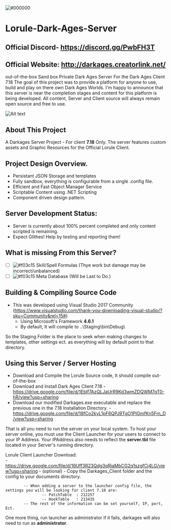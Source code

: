 ![#000000](https://github.com/wren11/Lorule-Dark-Ages-Server/blob/master/GitStuff/pictures/darkages.gif?raw=true)

# Lorule-Dark-Ages-Server
## Official Discord- https://discord.gg/PwbFH3T
## Official Website: http://darkages.creatorlink.net/

out-of-the-box Sand box Private Dark Ages Server For the Dark Ages Client 7.18
The goal of this project was to provide a platform for anyone to use, build and play on there own Dark Ages Worlds.
I'm happy to announce that this server is near the completion stages and content for this platform is being developed.
All content, Server and Client source will always remain open source and free to use.

![Alt text](https://github.com/wren11/Lorule-Dark-Ages-Server/blob/master/GitStuff/pictures/lorule2.png?raw=true "In Game")


## About This Project
A Darkages Server Project - For client **7.18** Only. 
The server features custom assets and Graphic Resources for the Official Lorule Client.

## Project Design Overview.
- Persistant JSON Storage and templates
- Fully sandbox, everything is configurable from a single .config file.
- Efficient and Fast Object Manager Service
- Scriptable Content using .NET Scripting
- Component driven design pattern.

## Server Development Status:
- Server is currently about 100% percent completed and only content scripted is remaining.
- Expect Glithes! Help by testing and reporting them!


## What is missing From this Server?
- [ ] ![#f03c15](https://placehold.it/15/f03c15/000000?text=+) Skill/Spell Formulas (Thye work but damage may be incorrect/unbalanced)
- [ ] ![#f03c15](https://placehold.it/15/f03c15/000000?text=+) Meta Database (Will be Last to Do.)

## Building & Compiling Source Code
- This was developed using Visual Studio 2017 Community (https://www.visualstudio.com/thank-you-downloading-visual-studio/?sku=Community&rel=15#)
    - Using Microsoft's Framework **4.6.1**
    - By default, It will compile to ..\Staging\bin\Debug\

So the Staging Folder is the place to seek when making changes to templates, other settings ect.
as everything will by default point to that directory.


## Using this Server / Server Hosting

- Download and Compile the Lorule Source code, It should compile out-of-the-box
- Download and Install Dark Ages Client 7.18
        - https://drive.google.com/file/d/1EbIf7AzQLJaUrR9Kd3wmZDQWM7qT0-hR/view?usp=sharing    
- Download our modified Darkages.exe executable and replace the previous one in the 7.18 Installation Directory.
        - https://drive.google.com/file/d/18fCo2kyL1pF6QPJ9TgO1PIGmfKn5Fm_D/view?usp=sharing
    
That is all you need to run the server on your local system.
To host your server online, you must use the Client Launcher for your users to connect to your IP Address.
Your IPAddress also needs to reflect the **server.tbl** file located in your Server's running directory.

Lorule Client Launcher Download:    
        - https://drive.google.com/file/d/16Uff3R23Qdg3qRiaMbCG2q1szgfCj4LG/view?usp=sharing 
        - (optional) - Copy the Darkages_Client folder and the config to your documents directory.
    
            -- When adding a server to the launcher config file, the settings you will be looking for client 7.18 are:
                    -- PatchTable  : 212257
                    -- HookTable   : 213435
            -- The rest of the information can be set yourself, IP, port, Ect.

One more thing, run launcher as administrator if it fails, darkages will also need to run as **administrator**.
        
        
        
        


